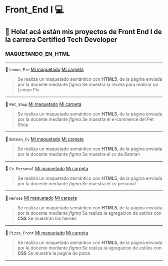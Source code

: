 # Front_End I 💻

## 👋 Hola! acá están mis proyectos de Front End I de la carrera Certified Tech Developer

###  MAQUETANDO_EN_HTML 
---

🍋 `Lemon_Pie` [Mi maquetado](https://fllorgarcia.github.io/Front_End/C5-LemonPie/index.html) [Mi carpeta](https://github.com/fllorgarcia/Front_End/tree/main/C5-LemonPie)
  
    
  > Se realiza un maquetado  semántico con **HTML5**, de la página enviada por la docente mediante *figma*
  > Se muestra la receta para realizar un Lemon Pie
  ---
 🐶 `Pet_Shop` [Mi maquetado](https://fllorgarcia.github.io/Front_End/C6-PetShop/index.html) [Mi carpeta](https://github.com/fllorgarcia/Front_End/tree/main/C6-PetShop)
  
    
  > Se realiza un maquetado  semántico con **HTML5**, de la página enviada por la docente mediante *figma*
  > Se muestra el e-commerce del Pet Shop
   ---

  💪  `Batman_Cv` [Mi maquetado](https://fllorgarcia.github.io/Front_End/C7-Batman/index.html) [Mi carpeta](https://github.com/fllorgarcia/Front_End/tree/main/C7-Batman)
  
    
  > Se realiza un maquetado  semántico con **HTML5**, de la página enviada por la docente mediante *figma*
  > Se muestra el cv de Batman
   ---
    
  👩  `Cv_Personal` [Mi maquetado](https://fllorgarcia.github.io/Front_End/C8-CvPropio/index.html) [Mi carpeta](https://github.com/fllorgarcia/Front_End/tree/main/C8-CvPropio)
  
    
  > Se realiza un maquetado  semántico con **HTML5**, de la página enviada por la docente mediante *figma*
  > Se muestra el cv personal
  ---
  
  
  :star2: `Heroes` [Mi maquetado](https://fllorgarcia.github.io/Front_End/C10-heroes/index.html) [Mi carpeta](https://github.com/fllorgarcia/Front_End/tree/main/C10-heroes)
  
    
  > Se realiza un maquetado  semántico con **HTML5**, de la página enviada por la docente mediante *figma*
  > Se realiza la agregacion de estilos con **CSS**
  > Se muestran los heroes
  ---
  
  
 :pizza: `Pizza_Front` [Mi maquetado](https://fllorgarcia.github.io/Front_End/C11-pizzaAndFront/index.html) [Mi carpeta](https://github.com/fllorgarcia/Front_End/tree/main/C11-pizzaAndFront)
  
    
  > Se realiza un maquetado  semántico con **HTML5**, de la página enviada por la docente mediante *figma*
  > Se realiza la agregacion de estilos con **CSS**
  > Se muestra la pagina de pizza
  ---
  
  
    
 
